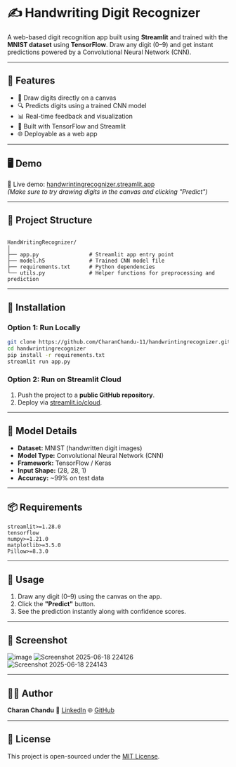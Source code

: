 
# ✍️ Handwriting Digit Recognizer

A web-based digit recognition app built using **Streamlit** and trained with the **MNIST dataset** using **TensorFlow**. Draw any digit (0–9) and get instant predictions powered by a Convolutional Neural Network (CNN).

---

## 📌 Features

- 🎨 Draw digits directly on a canvas
- 🔍 Predicts digits using a trained CNN model
- 📊 Real-time feedback and visualization
- 🧠 Built with TensorFlow and Streamlit
- 🌐 Deployable as a web app

---

## 🖥️ Demo

🧪 Live demo: [handwrintingrecognizer.streamlit.app](https://handwrintingrecognizer.streamlit.app/)  
*(Make sure to try drawing digits in the canvas and clicking "Predict")*

---

## 📁 Project Structure

```

HandWritingRecognizer/
│
├── app.py                # Streamlit app entry point
├── model.h5              # Trained CNN model file
├── requirements.txt      # Python dependencies
└── utils.py              # Helper functions for preprocessing and prediction

````

---

## 🚀 Installation

### Option 1: Run Locally

```bash
git clone https://github.com/CharanChandu-11/handwrintingrecognizer.git
cd handwrintingrecognizer
pip install -r requirements.txt
streamlit run app.py
````

### Option 2: Run on Streamlit Cloud

1. Push the project to a **public GitHub repository**.
2. Deploy via [streamlit.io/cloud](https://streamlit.io/cloud).

---

## 🧠 Model Details

* **Dataset:** MNIST (handwritten digit images)
* **Model Type:** Convolutional Neural Network (CNN)
* **Framework:** TensorFlow / Keras
* **Input Shape:** (28, 28, 1)
* **Accuracy:** \~99% on test data

---

## 📦 Requirements

```
streamlit>=1.28.0
tensorflow
numpy>=1.21.0
matplotlib>=3.5.0
Pillow>=8.3.0
```

---

## 🧰 Usage

1. Draw any digit (0–9) using the canvas on the app.
2. Click the **"Predict"** button.
3. See the prediction instantly along with confidence scores.

---

## 📸 Screenshot

![image](https://github.com/user-attachments/assets/0aaa0071-58ab-423a-995f-fa7131a044db)
![Screenshot 2025-06-18 224126](https://github.com/user-attachments/assets/e4082bf4-c3f3-46e4-925c-24b33b3b7e9e)
![Screenshot 2025-06-18 224143](https://github.com/user-attachments/assets/93ce3e4a-a3fc-4636-b9f9-9a6b6f728649)


---

## 👨‍💻 Author

**Charan Chandu**
🔗 [LinkedIn](https://www.linkedin.com/in/p-charanchandu-74951030b/)
🌐 [GitHub](https://github.com/CharanChandu-11)

---

## 📜 License

This project is open-sourced under the [MIT License](LICENSE).

```

